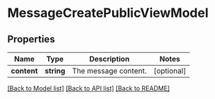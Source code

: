 # MessageCreatePublicViewModel

## Properties
Name | Type | Description | Notes
------------ | ------------- | ------------- | -------------
**content** | **string** | The message content. | [optional] 

[[Back to Model list]](../../README.md#documentation-for-models) [[Back to API list]](../../README.md#documentation-for-api-endpoints) [[Back to README]](../../README.md)

